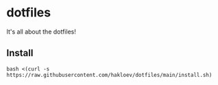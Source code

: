 # dotfiles

It's all about the dotfiles!

## Install

```
bash <(curl -s https://raw.githubusercontent.com/hakloev/dotfiles/main/install.sh)
```
